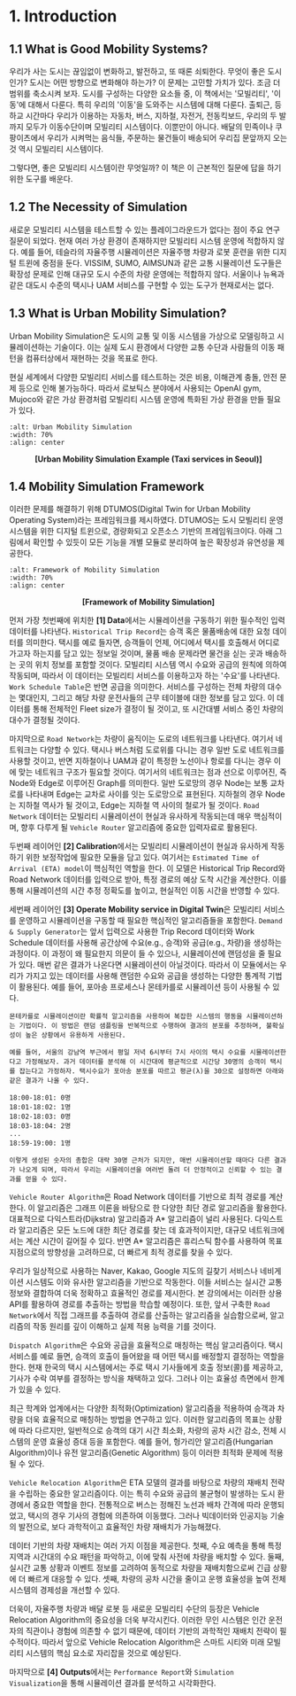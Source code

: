 # 1. Introduction

## 1.1 What is Good Mobility Systems? 

우리가 사는 도시는 끊임없이 변화하고, 발전하고, 또 때론 쇠퇴한다. 무엇이 좋은 도시인가? 도시는 어떤 방향으로 변화해야 하는가? 이 문제는 고민할 가치가 있다. 조금 더 범위를 축소시켜 보자. 도시를 구성하는 다양한 요소들 중, 이 책에서는 '모빌리티', '이동'에 대해서 다룬다. 특히 우리의 '이동'을 도와주는 시스템에 대해 다룬다. 출퇴근, 등하교 시간마다 우리가 이용하는 자동차, 버스, 지하철, 자전거, 전동킥보드, 우리의 두 발까지 모두가 이동수단이며 모빌리티 시스템이다. 이뿐만이 아니다. 배달의 민족이나 쿠팡이츠에서 우리가 시켜먹는 음식들, 주문하는 물건들이 배송되어 우리집 문앞까지 오는 것 역시 모빌리티 시스템이다. 

그렇다면, 좋은 모빌리티 시스템이란 무엇일까? 이 책은 이 근본적인 질문에 답을 하기 위한 도구를 배운다. 

## 1.2 The Necessity of Simulation

새로운 모빌리티 시스템을 테스트할 수 있는 플레이그라운드가 없다는 점이 주요 연구 질문이 되었다. 현재 여러 가상 환경이 존재하지만 모빌리티 시스템 운영에 적합하지 않다. 예를 들어, 테슬라의 자율주행 시뮬레이션은 자율주행 차량과 로봇 훈련을 위한 디지털 트윈에 중점을 둔다. VISSIM, SUMO, AIMSUN과 같은 교통 시뮬레이션 도구들은 확장성 문제로 인해 대규모 도시 수준의 차량 운영에는 적합하지 않다. 서울이나 뉴욕과 같은 대도시 수준의 택시나 UAM 서비스를 구현할 수 있는 도구가 현재로서는 없다.

## 1.3 What is Urban Mobility Simulation?

Urban Mobility Simulation은 도시의 교통 및 이동 시스템을 가상으로 모델링하고 시뮬레이션하는 기술이다. 이는 실제 도시 환경에서 다양한 교통 수단과 사람들의 이동 패턴을 컴퓨터상에서 재현하는 것을 목표로 한다. 

현실 세계에서 다양한 모빌리티 서비스를 테스트하는 것은 비용, 이해관계 충돌, 안전 문제 등으로 인해 불가능하다. 따라서 로보틱스 분야에서 사용되는 OpenAI gym, Mujoco와 같은 가상 환경처럼 모빌리티 시스템 운영에 특화된 가상 환경을 만들 필요가 있다.

```{image} ../figures/ch01_DTUMOS.jpg
:alt: Urban Mobility Simulation
:width: 70%
:align: center
```

<p style="text-align: center;"><strong>[Urban Mobility Simulation Example (Taxi services in Seoul)]</strong></p>

## 1.4 Mobility Simulation Framework

이러한 문제를 해결하기 위해 DTUMOS(Digital Twin for Urban Mobility Operating System)라는 프레임워크를 제시하였다. DTUMOS는 도시 모빌리티 운영 시스템을 위한 디지털 트윈으로, 경량화되고 오픈소스 기반의 프레임워크이다. 아래 그림에서 확인할 수 있듯이 모든 기능을 개별 모듈로 분리하여 높은 확장성과 유연성을 제공한다. 

```{image} ../figures/ch01_framework.png
:alt: Framework of Mobility Simulation
:width: 70%
:align: center
```

<p style="text-align: center;"><strong>[Framework of Mobility Simulation]</strong></p>

먼저 가장 첫번째에 위치한 **[1] Data**에서는 시뮬레이션을 구동하기 위한 필수적인 입력데이터를 나타낸다. `Historical Trip Record`는 승객 혹은 물품배송에 대한 요청 데이터를 의미한다. 택시를 예로 들자면, 승객들이 언제, 어디에서 택시를 호출해서 어디로 가고자 하는지를 담고 있는 정보일 것이며, 물품 배송 문제라면 물건을 싣는 곳과 배송하는 곳의 위치 정보를 포함할 것이다. 모빌리티 시스템 역시 수요와 공급의 원칙에 의하여 작동되며, 따라서 이 데이터는 모빌리티 서비스를 이용하고자 하는 '수요'를 나타낸다. `Work Schedule Table`은 반면 공급을 의미한다. 서비스를 구성하는 전체 차량의 대수는 몇대인지, 그리고 해당 차량 운전사들의 근무 테이블에 대한 정보를 담고 있다. 이 데이터를 통해 전체적인 Fleet size가 결정이 될 것이고, 또 시간대별 서비스 중인 차량의 대수가 결정될 것이다. 

마지막으로 `Road Network`는 차량이 움직이는 도로의 네트워크를 나타낸다. 여기서 네트워크는 다양할 수 있다. 택시나 버스처럼 도로위를 다니는 경우 일반 도로 네트워크를 사용할 것이고, 반면 지하철이나 UAM과 같이 특정한 노선이나 항로를 다니는 경우 이에 맞는 네트워크 구조가 필요할 것이다. 여기서의 네트워크는 점과 선으로 이루어진, 즉 Node와 Edge로 이루어진 Graph를 의미한다. 일반 도로망의 경우 Node는 보통 교차로를 나타내며 Edge는 교차로 사이를 잇는 도로망으로 표현된다. 지하철의 경우 Node는 지하철 역사가 될 것이고, Edge는 지하철 역 사이의 철로가 될 것이다. `Road Network` 데이터는 모빌리티 시뮬레이션이 현실과 유사하게 작동되는데 매우 핵심적이며, 향후 다루게 될 `Vehicle Router` 알고리즘에 중요한 입력자료로 활용된다. 

두번째 레이어인 **[2] Calibration**에서는 모빌리티 시뮬레이션이 현실과 유사하게 작동하기 위한 보정작업에 필요한 모듈을 담고 있다. 여기서는 `Estimated Time of Arrival (ETA) model`이 핵심적인 역할을 한다. 이 모델은 Historical Trip Record와 Road Network 데이터를 입력으로 받아, 특정 경로의 예상 도착 시간을 계산한다. 이를 통해 시뮬레이션의 시간 추정 정확도를 높이고, 현실적인 이동 시간을 반영할 수 있다.

세번째 레이어인 **[3] Operate Mobility service in Digital Twin**은 모빌리티 서비스를 운영하고 시뮬레이션을 구동할 때 필요한 핵심적인 알고리즘들을 포함한다. `Demand & Supply Generator`는 앞서 입력으로 사용한 Trip Record 데이터와 Work Schedule 데이터를 사용해 공간상에 수요(e.g., 승객)와 공급(e.g., 차량)을 생성하는 과정이다. 이 과정이 왜 필요한지 의문이 들 수 있으나, 시뮬레이션에 랜덤성을 줄 필요가 있다. 매번 같은 결과가 나온다면 시뮬레이션이 아닐것이다. 따라서 이 모듈에서는 우리가 가지고 있는 데이터를 사용해 랜덤한 수요와 공급을 생성하는 다양한 통계적 기법이 활용된다. 예를 들어, 포아송 프로세스나 몬테카를로 시뮬레이션 등이 사용될 수 있다.

```{note}
몬테카를로 시뮬레이션이란 확률적 알고리즘을 사용하여 복잡한 시스템의 행동을 시뮬레이션하는 기법이다. 이 방법은 랜덤 샘플링을 반복적으로 수행하여 결과의 분포를 추정하며, 불확실성이 높은 상황에서 유용하게 사용된다. 

예를 들어, 서울의 강남역 부근에서 평일 저녁 6시부터 7시 사이의 택시 수요를 시뮬레이션한다고 가정해보자. 과거 데이터를 분석해 이 시간대에 평균적으로 시간당 30명의 승객이 택시를 잡는다고 가정하자. 택시수요가 포아송 분포를 따르고 평균(λ)을 30으로 설정하면 아래와 같은 결과가 나올 수 있다. 

18:00-18:01: 0명  
18:01-18:02: 1명  
18:02-18:03: 0명  
18:03-18:04: 2명  
...  
18:59-19:00: 1명  

이렇게 생성된 숫자의 총합은 대략 30명 근처가 되지만, 매번 시뮬레이션할 때마다 다른 결과가 나오게 되며, 따라서 우리는 시뮬레이션을 여러번 돌려 더 안정적이고 신뢰할 수 있는 결과를 얻을 수 있다. 
```

`Vehicle Router Algorithm`은 Road Network 데이터를 기반으로 최적 경로를 계산한다. 이 알고리즘은 그래프 이론을 바탕으로 한 다양한 최단 경로 알고리즘을 활용한다. 대표적으로 다익스트라(Dijkstra) 알고리즘과 A* 알고리즘이 널리 사용된다. 다익스트라 알고리즘은 모든 노드에 대한 최단 경로를 찾는 데 효과적이지만, 대규모 네트워크에서는 계산 시간이 길어질 수 있다. 반면 A* 알고리즘은 휴리스틱 함수를 사용하여 목표 지점으로의 방향성을 고려하므로, 더 빠르게 최적 경로를 찾을 수 있다.

우리가 일상적으로 사용하는 Naver, Kakao, Google 지도의 길찾기 서비스나 네비게이션 시스템도 이와 유사한 알고리즘을 기반으로 작동한다. 이들 서비스는 실시간 교통 정보와 결합하여 더욱 정확하고 효율적인 경로를 제시한다. 본 강의에서는 이러한 상용 API를 활용하여 경로를 추출하는 방법을 학습할 예정이다. 또한, 앞서 구축한 `Road Network`에서 직접 그래프를 추출하여 경로를 산출하는 알고리즘을 실습함으로써, 알고리즘의 작동 원리를 깊이 이해하고 실제 적용 능력을 기를 것이다.

`Dispatch Algorithm`은 수요와 공급을 효율적으로 매칭하는 핵심 알고리즘이다. 택시 서비스를 예로 들면, 승객의 호출이 들어왔을 때 어떤 택시를 배정할지 결정하는 역할을 한다. 현재 한국의 택시 시스템에서는 주로 택시 기사들에게 호출 정보(콜)를 제공하고, 기사가 수락 여부를 결정하는 방식을 채택하고 있다. 그러나 이는 효율성 측면에서 한계가 있을 수 있다.

최근 학계와 업계에서는 다양한 최적화(Optimization) 알고리즘을 적용하여 승객과 차량을 더욱 효율적으로 매칭하는 방법을 연구하고 있다. 이러한 알고리즘의 목표는 상황에 따라 다르지만, 일반적으로 승객의 대기 시간 최소화, 차량의 공차 시간 감소, 전체 시스템의 운영 효율성 증대 등을 포함한다. 예를 들어, 헝가리안 알고리즘(Hungarian Algorithm)이나 유전 알고리즘(Genetic Algorithm) 등이 이러한 최적화 문제에 적용될 수 있다.

`Vehicle Relocation Algorithm`은 ETA 모델의 결과를 바탕으로 차량의 재배치 전략을 수립하는 중요한 알고리즘이다. 이는 특히 수요와 공급의 불균형이 발생하는 도시 환경에서 중요한 역할을 한다. 전통적으로 버스는 정해진 노선과 배차 간격에 따라 운행되었고, 택시의 경우 기사의 경험에 의존하여 이동했다. 그러나 빅데이터와 인공지능 기술의 발전으로, 보다 과학적이고 효율적인 차량 재배치가 가능해졌다.

데이터 기반의 차량 재배치는 여러 가지 이점을 제공한다. 첫째, 수요 예측을 통해 특정 지역과 시간대의 수요 패턴을 파악하고, 이에 맞춰 사전에 차량을 배치할 수 있다. 둘째, 실시간 교통 상황과 이벤트 정보를 고려하여 동적으로 차량을 재배치함으로써 긴급 상황에 더 빠르게 대응할 수 있다. 셋째, 차량의 공차 시간을 줄이고 운행 효율성을 높여 전체 시스템의 경제성을 개선할 수 있다.

더욱이, 자율주행 차량과 배달 로봇 등 새로운 모빌리티 수단의 등장은 Vehicle Relocation Algorithm의 중요성을 더욱 부각시킨다. 이러한 무인 시스템은 인간 운전자의 직관이나 경험에 의존할 수 없기 때문에, 데이터 기반의 과학적인 재배치 전략이 필수적이다. 따라서 앞으로 Vehicle Relocation Algorithm은 스마트 시티와 미래 모빌리티 시스템의 핵심 요소로 자리잡을 것으로 예상된다.

마지막으로 **[4] Outputs**에서는 `Performance Report`와 `Simulation Visualization`을 통해 시뮬레이션 결과를 분석하고 시각화한다.


